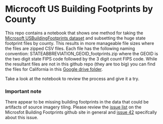 # Microcoft US Building Footprints by County

This repo contains a notebook that shows one method for taking the [Microsoft USBuildingFootprints dataset](https://github.com/Microsoft/USBuildingFootprints) and subsetting the huge state footprint files by county. This results in more manageable file sizes where the files are zipped CSV files. Each file has the following naming convention: STATEABBREVIATION_GEOID_footprints.zip where the GEOID is the two digit state FIPS code followed by the 3 digit count FIPS code. While the resultant files are not in this github repo (they are too big) you can find the files for California in this [Google drive folder](https://drive.google.com/open?id=1-XGvS25tQKKQ3HTqWjAfLJ4PaeXJ9yyY).

Take a look at the notebook to review the process and give it a try.

### Important note

There appear to be missing building footprints in the data that could be artifacts of source imagery tiling. Please review the [issue list](https://github.com/Microsoft/USBuildingFootprints/issues) on the Microsfot Building Footprints github site in general and [issue 42](https://github.com/Microsoft/USBuildingFootprints/issues/42) specifcally about this issue.
